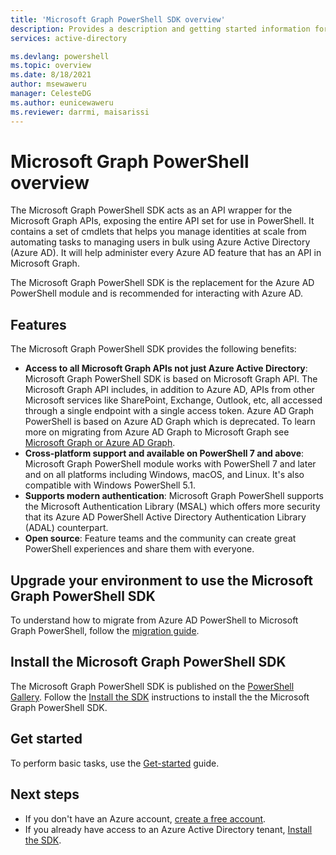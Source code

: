 ```yaml
---
title: 'Microsoft Graph PowerShell SDK overview'
description: Provides a description and getting started information for the Microsoft Graph PowerShell SDK.
services: active-directory

ms.devlang: powershell
ms.topic: overview
ms.date: 8/18/2021
author: msewaweru
manager: CelesteDG
ms.author: eunicewaweru
ms.reviewer: darrmi, maisarissi
---
```

# Microsoft Graph PowerShell overview

The Microsoft Graph PowerShell SDK acts as an API wrapper for the Microsoft Graph APIs, exposing the entire API set for use in PowerShell. It contains a set of cmdlets that helps you manage identities at scale from automating tasks to managing users in bulk using Azure Active Directory (Azure AD).
It will help administer every Azure AD feature that has an API in Microsoft Graph.

The Microsoft Graph PowerShell SDK is the replacement for the Azure AD PowerShell module and is recommended for interacting with Azure AD.

## Features

The Microsoft Graph PowerShell SDK provides the following benefits:

- **Access to all Microsoft Graph APIs not just Azure Active Directory**: Microsoft Graph PowerShell SDK  is based on Microsoft Graph API. The Microsoft Graph API includes, in addition to Azure AD, APIs from other Microsoft services like SharePoint, Exchange, Outlook, etc, all accessed through a single endpoint with a single access token. Azure AD Graph PowerShell is based on Azure AD Graph which is deprecated. To learn more on migrating from Azure AD Graph to Microsoft Graph see [Microsoft Graph or Azure AD Graph](https://developer.microsoft.com/en-us/office/blogs/microsoft-graph-or-azure-ad-graph/).
- **Cross-platform support and available on PowerShell 7 and above**: Microsoft Graph PowerShell module works with PowerShell 7 and later and on all platforms including Windows, macOS, and Linux. It's also compatible with Windows PowerShell 5.1.
- **Supports modern authentication**: Microsoft Graph PowerShell supports the Microsoft Authentication Library (MSAL) which offers more security that its Azure AD PowerShell Active Directory Authentication Library (ADAL) counterpart.
- **Open source**: Feature teams and the community can create great PowerShell experiences and share them with everyone.

## Upgrade your environment to use the Microsoft Graph PowerShell SDK

To understand how to migrate from Azure AD PowerShell to Microsoft Graph PowerShell, follow the [migration guide](migration-steps.md).

## Install the Microsoft Graph PowerShell SDK

The Microsoft Graph PowerShell SDK is published on the [PowerShell Gallery](https://www.powershellgallery.com/packages/Microsoft.Graph). Follow the [Install the SDK](/graph/powershell/installation) instructions to install the the Microsoft Graph PowerShell SDK.

## Get started

To perform basic tasks, use the [Get-started](/graph/powershell/get-started) guide.

## Next steps

- If you don't have an Azure account, [create a free account](https://azure.microsoft.com/free).
- If you already have access to an Azure Active Directory tenant, [Install the SDK](/graph/powershell/installation).
